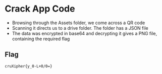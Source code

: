 # Crack App Code
- Browsing through the Assets folder, we come across a QR code
- Scanning it directs us to a drive folder. The folder has a JSON file
- The data was encrypted in base64 and decrypting it gives a PNG file, containing the required flag

## Flag
```
cruXipher{y_0-L+0/0=}
```
